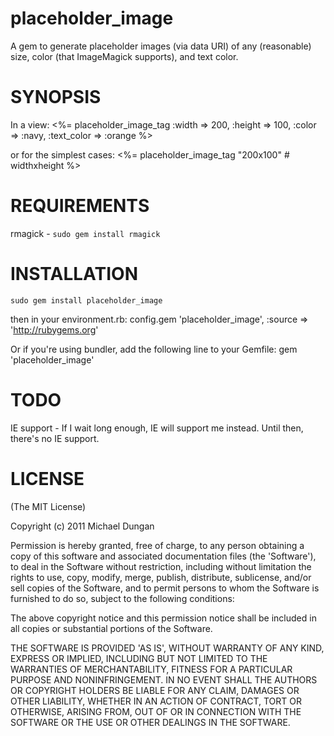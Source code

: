 placeholder_image
=================

A gem to generate placeholder images (via data URI) of any (reasonable) size, color (that ImageMagick supports), and text color.

SYNOPSIS
========

In a view:
    <%= placeholder_image_tag :width => 200, :height => 100, :color => :navy, :text_color => :orange %>

or for the simplest cases:
    <%= placeholder_image_tag "200x100" # widthxheight %>

REQUIREMENTS
============

rmagick - `sudo gem install rmagick`

INSTALLATION
============

    sudo gem install placeholder_image

then in your environment.rb:
    config.gem 'placeholder_image', :source => 'http://rubygems.org'

Or if you're using bundler, add the following line to your Gemfile:
    gem 'placeholder_image'
    
TODO
====

IE support - If I wait long enough, IE will support me instead. Until then, there's no IE support.

LICENSE
=======

(The MIT License)

Copyright (c) 2011 Michael Dungan

Permission is hereby granted, free of charge, to any person obtaining
a copy of this software and associated documentation files (the
'Software'), to deal in the Software without restriction, including
without limitation the rights to use, copy, modify, merge, publish,
distribute, sublicense, and/or sell copies of the Software, and to
permit persons to whom the Software is furnished to do so, subject to
the following conditions:

The above copyright notice and this permission notice shall be
included in all copies or substantial portions of the Software.

THE SOFTWARE IS PROVIDED 'AS IS', WITHOUT WARRANTY OF ANY KIND,
EXPRESS OR IMPLIED, INCLUDING BUT NOT LIMITED TO THE WARRANTIES OF
MERCHANTABILITY, FITNESS FOR A PARTICULAR PURPOSE AND NONINFRINGEMENT.
IN NO EVENT SHALL THE AUTHORS OR COPYRIGHT HOLDERS BE LIABLE FOR ANY
CLAIM, DAMAGES OR OTHER LIABILITY, WHETHER IN AN ACTION OF CONTRACT,
TORT OR OTHERWISE, ARISING FROM, OUT OF OR IN CONNECTION WITH THE
SOFTWARE OR THE USE OR OTHER DEALINGS IN THE SOFTWARE.
